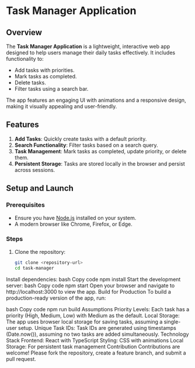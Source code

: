 # Task Manager Application

## Overview
The **Task Manager Application** is a lightweight, interactive web app designed to help users manage their daily tasks effectively. It includes functionality to:
- Add tasks with priorities.
- Mark tasks as completed.
- Delete tasks.
- Filter tasks using a search bar.

The app features an engaging UI with animations and a responsive design, making it visually appealing and user-friendly.

## Features
1. **Add Tasks**: Quickly create tasks with a default priority.
2. **Search Functionality**: Filter tasks based on a search query.
3. **Task Management**: Mark tasks as completed, update priority, or delete them.
4. **Persistent Storage**: Tasks are stored locally in the browser and persist across sessions.

## Setup and Launch
### Prerequisites
- Ensure you have [Node.js](https://nodejs.org/) installed on your system.
- A modern browser like Chrome, Firefox, or Edge.

### Steps
1. Clone the repository:
   ```bash
   git clone <repository-url>
   cd task-manager
Install dependencies:
bash
Copy code
npm install
Start the development server:
bash
Copy code
npm start
Open your browser and navigate to http://localhost:3000 to view the app.
Build for Production
To build a production-ready version of the app, run:

bash
Copy code
npm run build
Assumptions
Priority Levels: Each task has a priority (High, Medium, Low) with Medium as the default.
Local Storage: The app uses browser local storage for saving tasks, assuming a single-user setup.
Unique Task IDs: Task IDs are generated using timestamps (Date.now()), assuming no two tasks are added simultaneously.
Technology Stack
Frontend: React with TypeScript
Styling: CSS with animations
Local Storage: For persistent task management
Contribution
Contributions are welcome! Please fork the repository, create a feature branch, and submit a pull request.